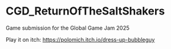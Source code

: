 # CGD_ReturnOfTheSaltShakers

Game submission for the Global Game Jam 2025

Play it on itch: https://polomich.itch.io/dress-up-bubbleguy

